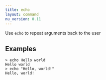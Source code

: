 ```yaml
---
title: echo
layout: command
nu_version: 0.11
---
```


Use `echo` to repeat arguments back to the user

## Examples

```shell
> echo Hello world
Hello world
> echo "Hello, world!"
Hello, world!
```

